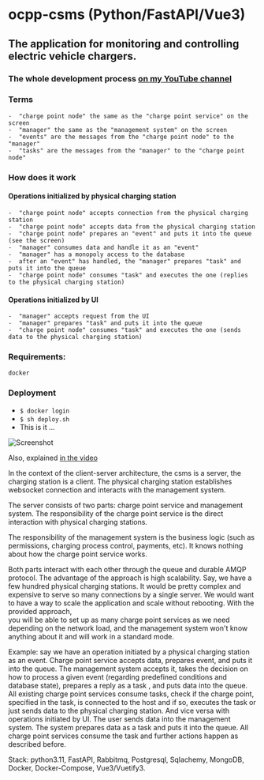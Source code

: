 # ocpp-csms (Python/FastAPI/Vue3)

## The application for monitoring and controlling electric vehicle chargers.

### The whole development process [on my YouTube channel](https://www.youtube.com/@user-ni4vw6yw8b/videos)

### Terms

    -  "charge point node" the same as the "charge point service" on the screen
    -  "manager" the same as the "management system" on the screen
    -  "events" are the messages from the "charge point node" to the "manager"
    -  "tasks" are the messages from the "manager" to the "charge point node"

### How does it work

#### Operations initialized by physical charging station

    -  "charge point node" accepts connection from the physical charging station
    -  "charge point node" accepts data from the physical charging station
    -  "charge point node" prepares an "event" and puts it into the queue (see the screen)
    -  "manager" consumes data and handle it as an "event"
    -  "manager" has a monopoly access to the database
    -  after an "event" has handled, the "manager" prepares "task" and puts it into the queue
    -  "charge point node" consumes "task" and executes the one (replies to the physical charging station)

#### Operations initialized by UI

    -  "manager" accepts request from the UI
    -  "manager" prepares "task" and puts it into the queue
    -  "charge point node" consumes "task" and executes the one (sends data to the physical charging station)

### Requirements:

    docker

### Deployment

- ```$ docker login```
- ```$ sh deploy.sh```
- This is it ...


![Screenshot](https://github.com/heroyooki/ocpp-csms/assets/17108549/4ab76f0c-07b4-4d7d-a7a3-06573bfc2199)

Also, explained [in the video](https://www.youtube.com/watch?v=CLE70pABi_U&ab_channel=%D0%94%D0%B5%D0%BD%D0%B8%D1%813)

In the context of the client-server architecture, the csms is a server, the charging station is a client.
The physical charging station establishes websocket connection and interacts with the management system.

The server consists of two parts: charge point service and management system.
The responsibility of the charge point service is the direct interaction with physical charging stations.

The responsibility of the management system is the business logic (such as permissions, charging process control,
payments, etc).
It knows nothing about how the charge point service works.

Both parts interact with each other through the queue and durable AMQP protocol.
The advantage of the approach is high scalability. Say, we have a few hundred physical charging stations.
It would be pretty complex and expensive to serve so many connections by a single server.
We would want to have a way to scale the application and scale without rebooting. With the provided approach,  
you will be able to set up as many charge point services as we need depending on the network load, and the management
system won't know
anything about it and will work in a standard mode.

Example: say we have an operation initiated by a physical charging station as an event.
Charge point service accepts data, prepares event, and puts it into the queue. The management system accepts it,
takes the decision on how to process a given event (regarding predefined conditions and database state), prepares a
reply as a task
, and puts data into the queue. All existing charge point services consume tasks, check if the charge point, specified
in the task,
is connected to the host and if so, executes the task or just sends data to the physical charging station.
And vice versa with operations initiated by UI. The user sends data into the management system. The system prepares data
as a task and puts it into the queue. All charge point services consume the task and further actions happen
as described before.

Stack: python3.11, FastAPI, Rabbitmq, Postgresql, Sqlachemy, MongoDB, Docker, Docker-Compose, Vue3/Vuetify3.

